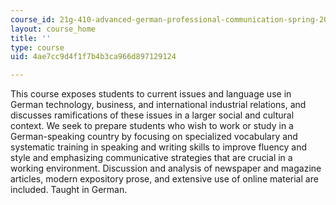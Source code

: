 ```yaml
---
course_id: 21g-410-advanced-german-professional-communication-spring-2017
layout: course_home
title: ''
type: course
uid: 4ae7cc9d4f1f7b4b3ca966d897129124

---
```

This course exposes students to current issues and language use in German technology, business, and international industrial relations, and discusses ramifications of these issues in a larger social and cultural context. We seek to prepare students who wish to work or study in a German-speaking country by focusing on specialized vocabulary and systematic training in speaking and writing skills to improve fluency and style and emphasizing communicative strategies that are crucial in a working environment. Discussion and analysis of newspaper and magazine articles, modern expository prose, and extensive use of online material are included. Taught in German.
